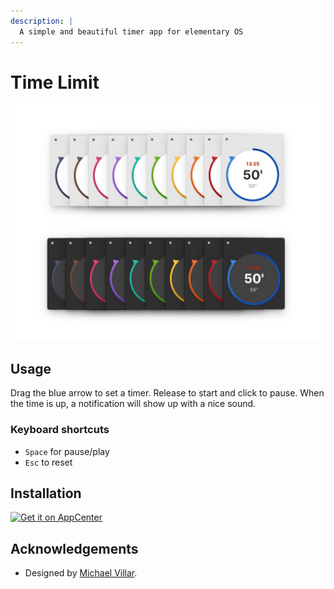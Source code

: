 ```yaml
---
description: |
  A simple and beautiful timer app for elementary OS
---
```


# Time Limit

![Time Limit for elementary OS](.gitbook/assets/com.github.marbetschar.time-limit.jpg)

## Usage

Drag the blue arrow to set a timer. Release to start and click to pause.
When the time is up, a notification will show up with a nice sound.

### Keyboard shortcuts

- `Space` for pause/play
- `Esc` to reset

## Installation

[![Get it on AppCenter](https://appcenter.elementary.io/badge.svg)](https://appcenter.elementary.io/com.github.marbetschar.time-limit)

## Acknowledgements

- Designed by [Michael Villar](https://github.com/michaelvillar/timer-app).